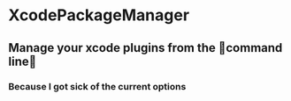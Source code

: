 # XcodePackageManager

## Manage your xcode plugins from the 👋command line👋

### Because I got sick of the current options

